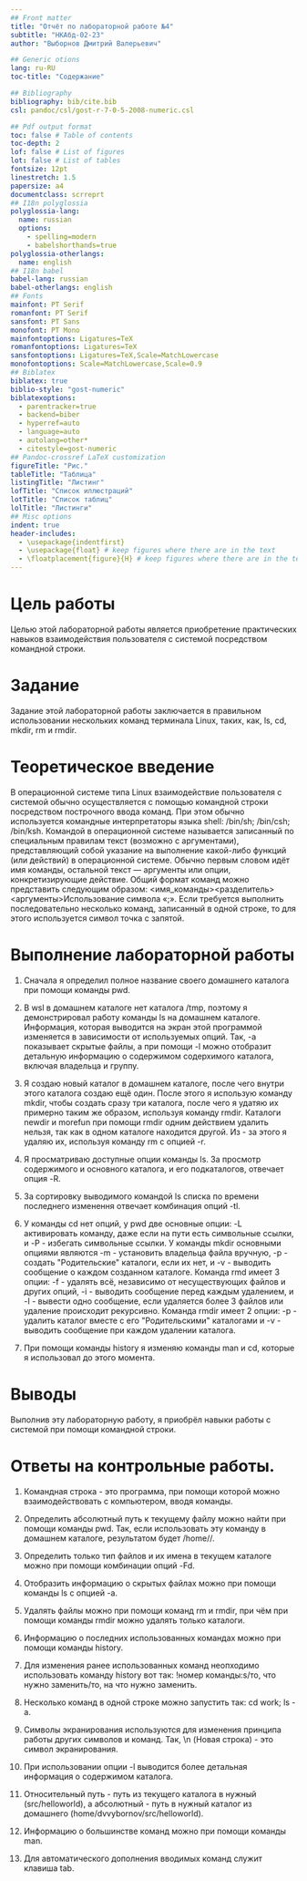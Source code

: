 ```yaml
---
## Front matter
title: "Отчёт по лабораторной работе №4"
subtitle: "НКАбд-02-23"
author: "Выборнов Дмитрий Валерьевич"

## Generic otions
lang: ru-RU
toc-title: "Содержание"

## Bibliography
bibliography: bib/cite.bib
csl: pandoc/csl/gost-r-7-0-5-2008-numeric.csl

## Pdf output format
toc: false # Table of contents
toc-depth: 2
lof: false # List of figures
lot: false # List of tables
fontsize: 12pt
linestretch: 1.5
papersize: a4
documentclass: scrreprt
## I18n polyglossia
polyglossia-lang:
  name: russian
  options:
	- spelling=modern
	- babelshorthands=true
polyglossia-otherlangs:
  name: english
## I18n babel
babel-lang: russian
babel-otherlangs: english
## Fonts
mainfont: PT Serif
romanfont: PT Serif
sansfont: PT Sans
monofont: PT Mono
mainfontoptions: Ligatures=TeX
romanfontoptions: Ligatures=TeX
sansfontoptions: Ligatures=TeX,Scale=MatchLowercase
monofontoptions: Scale=MatchLowercase,Scale=0.9
## Biblatex
biblatex: true
biblio-style: "gost-numeric"
biblatexoptions:
  - parentracker=true
  - backend=biber
  - hyperref=auto
  - language=auto
  - autolang=other*
  - citestyle=gost-numeric
## Pandoc-crossref LaTeX customization
figureTitle: "Рис."
tableTitle: "Таблица"
listingTitle: "Листинг"
lofTitle: "Список иллюстраций"
lotTitle: "Список таблиц"
lolTitle: "Листинги"
## Misc options
indent: true
header-includes:
  - \usepackage{indentfirst}
  - \usepackage{float} # keep figures where there are in the text
  - \floatplacement{figure}{H} # keep figures where there are in the text
---
```


# Цель работы

Целью этой лабораторной работы является приобретение практических навыков взаимодействия пользователя с системой посредством командной строки.

# Задание

Задание этой лабораторной работы заключается в правильном использовании нескольких команд терминала Linux, таких, как, ls, cd, mkdir, rm и rmdir. 

# Теоретическое введение

В операционной системе типа Linux взаимодействие пользователя с системой обычно
осуществляется с помощью командной строки посредством построчного ввода команд. При этом обычно используется командные интерпретаторы языка shell: /bin/sh;
/bin/csh; /bin/ksh.
Командой в операционной системе называется записанный по
специальным правилам текст (возможно с аргументами), представляющий собой указание на выполнение какой-либо функций (или действий) в операционной системе.
Обычно первым словом идёт имя команды, остальной текст — аргументы или опции,
конкретизирующие действие.
Общий формат команд можно представить следующим образом:
<имя_команды><разделитель><аргументы>Использование символа «;». Если требуется выполнить последовательно несколько
команд, записанный в одной строке, то для этого используется символ точка с запятой.

# Выполнение лабораторной работы

1. Сначала я определил полное название своего домашнего каталога при помощи команды pwd.

2. В wsl в домашнем каталоге нет каталога /tmp, поэтому я демонстрировал работу команды ls на домашнем каталоге. Информация, которая выводится на экран этой программой изменяется в зависимости от используемых опций. Так, -a показывает скрытые файлы, а при помощи -l можно отобразит детальную информацию о содержимом содерхимого каталога, включая владельца и группу.

3. Я создаю новый каталог в домашнем каталоге, после чего внутри этого каталога создаю ещё один. После этого я использую команду mkdir, чтобы создать сразу три каталога, после чего я удатяю их примерно таким же образом, используя команду rmdir. Каталоги newdir и morefun при помощи rmdir одним действием удалить нельзя, так как в одном каталоге находится другой. Из - за этого я удаляю их, используя команду rm с опцией -r.

4. Я просматриваю доступные опции команды ls. За просмотр содержимого и основного каталога, и его подкаталогов, отвечает опция -R.

5. За сортировку выводимого командой ls списка по времени последнего изменення отвечает комбинация опций -tl.

6. У команды cd нет опций, у pwd две основные опции: -L активировать команду, даже если на пути есть символьные ссылки, и -P - избегать символьные ссылки. У команды mkdir основными опциями являются -m - установить владельца файла вручную, -p - создать "Родительские" каталоги, если их нет, и -v - выводить сообщение о каждом созданном каталоге. Команда rmd имеет 3 опции: -f - удалять всё, независимо от несуществующих файлов и других опций, -i - выводить сообщение перед каждым удалением, и -I - вывести одно сообщение, если удаляется более 3 файлов или удаление происходит рекурсивно. Команда rmdir имеет 2 опции: -p - удалить каталог вместе с его "Родительскими" каталогами и -v - выводить сообщение при каждом удалении каталога.

7. При помощи команды history я изменяю команды man и cd, которые я использовал до этого момента.

# Выводы

Выполнив эту лабораторную работу, я приобрёл навыки работы с системой при помощи командной строки. 

# Ответы на контрольные работы.

1. Командная строка - это программа, при помощи которой можно взаимодействовать с компьютером, вводя команды.

2. Определить абсолютный путь к текущему файлу можно найти при помощи команды pwd. Так, если использовать эту команду в домашнем каталоге, результатом будет /home/<username>/.

3. Определить только тип файлов и их имена в текущем каталоге можно при помощи комбинации опций -Fd.

4. Отобразить информацию о скрытых файлах можно при помощи команды ls с опцией -a.

5. Удалять файлы можно при помощи команд rm и rmdir, при чём при помощи команды rmdir можно удалять только каталоги.

6. Информацию о последних использованных командах можно при помощи команды history.

7. Для изменения ранее использованных команд неопходимо использовать команду history вот так: !номер команды:s/то, что нужно заменить/то, на что нужно заменить.

8. Несколько команд в одной строке можно запустить так: cd work; ls -a.

9. Символы экранирования используются для изменения принципа работы других символов и команд. Так, \n (Новая строка) - это символ экранирования.

10. При использовании опции -l выводится более детальная информация о содержимом каталога.

11. Относительный путь - путь из текущего каталога в нужный (src/helloworld), а абсолютный - путь в нужный каталог из домашнего (home/dvvybornov/src/helloworld).

12. Информацию о большинстве команд можно при помощи команды man.

13. Для автоматического дополнения вводимых команд служит клавиша tab. 
